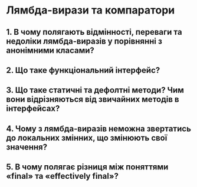# Лямбда-вирази та компаратори
## 1. В чому полягають відмінності, переваги та недоліки лямбда-виразів у порівнянні з анонімними класами?
## 2. Що таке функціональний інтерфейс?
## 3. Що таке статичні та дефолтні методи? Чим вони відрізняються від звичайних методів в інтерфейсах?
## 4. Чому з лямбда-виразів неможна звертатись до локальних змінних, що змінюють свої значення?
## 5. В чому полягає різниця між поняттями «final» та «effectively final»?
